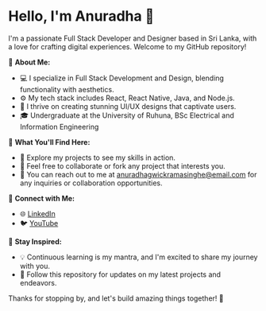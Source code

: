 # Hello, I'm Anuradha 👋

I'm a passionate Full Stack Developer and Designer based in Sri Lanka, with a love for crafting digital experiences. Welcome to my GitHub repository!

🚀 **About Me:**
- 💻 I specialize in Full Stack Development and Design, blending functionality with aesthetics.
- ⚙️ My tech stack includes React, React Native, Java, and Node.js.
- 🎨 I thrive on creating stunning UI/UX designs that captivate users.
- 🎓 Undergraduate at the University of Ruhuna, BSc Electrical and Information Engineering

🌟 **What You'll Find Here:**
- 📁 Explore my projects to see my skills in action.
- 🤝 Feel free to collaborate or fork any project that interests you.
- 📩 You can reach out to me at anuradhagwickramasinghe@email.com for any inquiries or collaboration opportunities.

🔗 **Connect with Me:**
- 🌐 [LinkedIn](www.linkedin.com/in/wickx)
- 🐦 [YouTube](https://www.youtube.com/channel/UCnV4QvcHK611T7gLuFzEkwg)

📖 **Stay Inspired:**
- 💡 Continuous learning is my mantra, and I'm excited to share my journey with you.
- 🔔 Follow this repository for updates on my latest projects and endeavors.

Thanks for stopping by, and let's build amazing things together! 🌟
